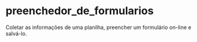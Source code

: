 # preenchedor_de_formularios
 Coletar as informações de uma planilha, preencher um formulário on-line e salvá-lo.
